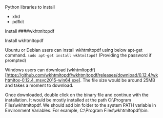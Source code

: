 Python libraries to install
* xlrd
* pdfkit 

Install
####wkhtmltopdf 

Install wkhtmltopdf

Ubuntu or Debian users can install wkhtmltopdf using below apt-get command.
`sudo apt-get install wkhtmltopdf` (Providing the password if prompted)

Windows users can download (wkhtmltopdf)[https://github.com/wkhtmltopdf/wkhtmltopdf/releases/download/0.12.4/wkhtmltox-0.12.4_msvc2015-win64.exe]. 
The file size would be around 25MB and takes a moment to download.

Once downloaded, double click on the binary file and continue with the installation. It would be mostly installed at the path C:\Program Files\wkhtmltopdf. 
We should add bin folder to the system PATH variable in Environment Variables. For example, C:\Program Files\wkhtmltopdf\bin.